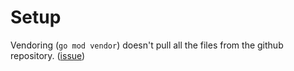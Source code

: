 # Setup
Vendoring (`go mod vendor`) doesn't pull all the files from the github repository. ([issue](https://github.com/gen2brain/raylib-go/issues/281))
